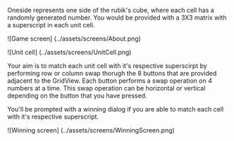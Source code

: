 Oneside represents one side of the rubik's cube, where each cell has a randomly generated number.
You would be provided with a 3X3 matrix with a superscript in each unit cell.

![Game screen] (../assets/screens/About.png)

![Unit cell] (../assets/screens/UnitCell.png)

Your aim is to match each unit cell with it's respective superscirpt by performing row or column swap thorugh the 8 buttons that are provided adjacent to the GridView.
Each button performs a swap operation on 4 numbers at a time. This swap operation can be horizontal or vertical depending on the button that you have pressed.

You'll be prompted with a winning dialog if you are able to match each cell with it's respective superscript.

![Winning screen] (../assets/screens/WinningScreen.png)
